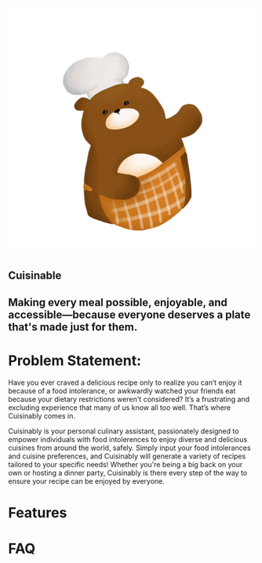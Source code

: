 <p align="center">



![alt text](public/images/bear-chef.png)

## Cuisinable
## Making every meal possible, enjoyable, and accessible—because everyone deserves a plate that's made just for them.

</p>

# Problem Statement:

Have you ever craved a delicious recipe only to realize you can’t enjoy it because of a food intolerance, or awkwardly watched your friends eat because your dietary restrictions weren't considered? It’s a frustrating and excluding experience that many of us know all too well. That’s where Cuisinably comes in.

Cuisinably is your personal culinary assistant, passionately designed to empower individuals with food intolerences to enjoy diverse and delicious cuisines from around the world, safely. Simply input your food intolerances and cuisine preferences, and Cuisinably will generate a variety of recipes tailored to your specific needs! Whether you're being a big back on your own or hosting a dinner party, Cuisinably is there every step of the way to ensure your recipe can be enjoyed by everyone. 

# Features

# FAQ


